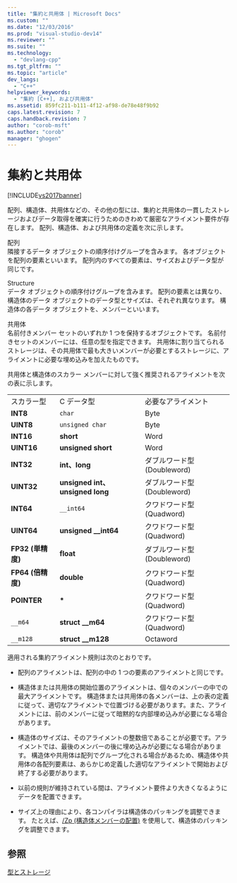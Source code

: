 ```yaml
---
title: "集約と共用体 | Microsoft Docs"
ms.custom: ""
ms.date: "12/03/2016"
ms.prod: "visual-studio-dev14"
ms.reviewer: ""
ms.suite: ""
ms.technology: 
  - "devlang-cpp"
ms.tgt_pltfrm: ""
ms.topic: "article"
dev_langs: 
  - "C++"
helpviewer_keywords: 
  - "集約 [C++], および共用体"
ms.assetid: 859fc211-b111-4f12-af98-de78e48f9b92
caps.latest.revision: 7
caps.handback.revision: 7
author: "corob-msft"
ms.author: "corob"
manager: "ghogen"
---
```

# 集約と共用体
[!INCLUDE[vs2017banner](../assembler/inline/includes/vs2017banner.md)]

配列、構造体、共用体などの、その他の型には、集約と共用体の一貫したストレージおよびデータ取得を確実に行うためのきわめて厳密なアライメント要件が存在します。  配列、構造体、および共用体の定義を次に示します。  
  
 配列  
 隣接するデータ オブジェクトの順序付けグループを含みます。  各オブジェクトを配列の要素といいます。  配列内のすべての要素は、サイズおよびデータ型が同じです。  
  
 Structure  
 データ オブジェクトの順序付けグループを含みます。  配列の要素とは異なり、構造体のデータ オブジェクトのデータ型とサイズは、それぞれ異なります。  構造体の各データ オブジェクトを、メンバーといいます。  
  
 共用体  
 名前付きメンバー セットのいずれか 1 つを保持するオブジェクトです。  名前付きセットのメンバーには、任意の型を指定できます。  共用体に割り当てられるストレージは、その共用体で最も大きいメンバーが必要とするストレージに、アライメントに必要な埋め込みを加えたものです。  
  
 共用体と構造体のスカラー メンバーに対して強く推奨されるアライメントを次の表に示します。  
  
||||  
|-|-|-|  
|スカラー型|C データ型|必要なアライメント|  
|**INT8**|`char`|Byte|  
|**UINT8**|`unsigned char`|Byte|  
|**INT16**|**short**|Word|  
|**UINT16**|**unsigned short**|Word|  
|**INT32**|**int、long**|ダブルワード型 \(Doubleword\)|  
|**UINT32**|**unsigned int、unsigned long**|ダブルワード型 \(Doubleword\)|  
|**INT64**|`__int64`|クワドワード型 \(Quadword\)|  
|**UINT64**|**unsigned \_\_int64**|クワドワード型 \(Quadword\)|  
|**FP32 \(単精度\)**|**float**|ダブルワード型 \(Doubleword\)|  
|**FP64 \(倍精度\)**|**double**|クワドワード型 \(Quadword\)|  
|**POINTER**|**\***|クワドワード型 \(Quadword\)|  
|`__m64`|**struct \_\_m64**|クワドワード型 \(Quadword\)|  
|`__m128`|**struct \_\_m128**|Octaword|  
  
 適用される集約アライメント規則は次のとおりです。  
  
-   配列のアライメントは、配列の中の 1 つの要素のアライメントと同じです。  
  
-   構造体または共用体の開始位置のアライメントは、個々のメンバーの中での最大アライメントです。  構造体または共用体の各メンバーは、上の表の定義に従って、適切なアライメントで位置づける必要があります。また、アライメントには、前のメンバーに従って暗黙的な内部埋め込みが必要になる場合があります。  
  
-   構造体のサイズは、そのアライメントの整数倍であることが必要です。アライメントでは、最後のメンバーの後に埋め込みが必要になる場合があります。  構造体や共用体は配列でグループ化される場合があるため、構造体や共用体の各配列要素は、あらかじめ定義した適切なアライメントで開始および終了する必要があります。  
  
-   以前の規則が維持されている間は、アライメント要件より大きくなるようにデータを配置できます。  
  
-   サイズ上の理由により、各コンパイラは構造体のパッキングを調整できます。  たとえば、[\/Zp \(構造体メンバーの配置\)](../Topic/-Zp%20\(Struct%20Member%20Alignment\).md) を使用して、構造体のパッキングを調整できます。  
  
## 参照  
 [型とストレージ](../build/types-and-storage.md)